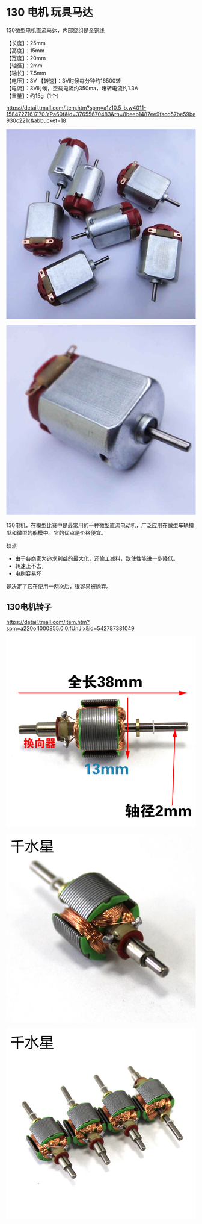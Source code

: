 # 130 电机 玩具马达


130微型电机直流马达，内部绕组是全铜线

【长度】：25mm  
【高度】：15mm   
【宽度】：20mm   
【轴径】：2mm    
【轴长】：7.5mm   
【电压】：3V
【转速】：3V时候每分钟约16500转     
【电流】：3V时候，空载电流约350ma，堵转电流约1.3A    
【重量】：约15g（1个）

<https://detail.tmall.com/item.htm?spm=a1z10.5-b.w4011-15847271617.70.YPa60f&id=37655670483&rn=8beeb1487ee9facd57be59be930c221c&abbucket=18>


![](001.jpg)

![](002.jpg)

130电机，在模型比赛中是最常用的一种微型直流电动机，广泛应用在微型车辆模型和微型的船模中。它的优点是价格便宜。

缺点

* 由于各商家为追求利益的最大化，还偷工减料，致使性能进一步降低。
* 转速上不去，
* 电刷容易坏

是决定了它在使用一两次后，很容易被抛弃。



## 130电机转子
<https://detail.tmall.com/item.htm?spm=a220o.1000855.0.0.fUnJIx&id=542787381049>

![](021.jpg)

![](022.jpg)

![](023.jpg)

